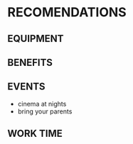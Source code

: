 # RECOMENDATIONS


## EQUIPMENT


## BENEFITS


## EVENTS
- cinema at nights
- bring your parents

## WORK TIME

